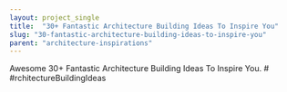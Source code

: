 ```yaml
---
layout: project_single
title:  "30+ Fantastic Architecture Building Ideas To Inspire You"
slug: "30-fantastic-architecture-building-ideas-to-inspire-you"
parent: "architecture-inspirations"
---
```

Awesome 30+ Fantastic Architecture Building Ideas To Inspire You. # #rchitectureBuildingIdeas